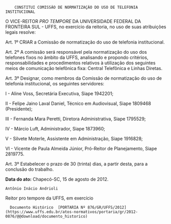         CONSTITUI COMISSÃO DE NORMATIZAÇÃO DO USO DE TELEFONIA INSTITUCIONAL  

O VICE-REITOR *PRO TEMPORE* DA UNIVERSIDADE FEDERAL DA FRONTEIRA SUL - UFFS, no exercício da reitoria, no uso de suas atribuições legais resolve:

 Art. 1º CRIAR a Comissão de normatização do uso de telefonia institucional.

 Art. 2º A comissão será responsável pela normatização do uso dos telefones fixos no âmbito da UFFS, analisando e propondo critérios, responsabilidades e procedimentos relativos à utilização dos seguintes meios de comunicação telefônica fixa: Central Telefônica e Linhas Diretas.

 Art. 3º Designar, como membros da Comissão de normatização do uso de telefonia institucional, os seguintes servidores:

 I - Aline Voss, Secretária Executiva, Siape 1942201;

 II - Felipe Jaino Laval Daniel, Técnico em Audiovisual, Siape 1809468 (Presidente);

 III - Fernanda Mara Peretti, Diretora Administrativa, Siape 1795529;

 IV - Márcio Luft, Administrador, Siape 1873960;

 V - Silvete Moterle, Assistente em Administração, Siape 1916828;

 VI - Vicente de Paula Almeida Júnior, Pró-Reitor de Planejamento, Siape 2819775.

 Art. 3º Estabelecer o prazo de 30 (trinta) dias, a partir desta, para a conclusão do trabalho.

  

   **Data do ato:** Chapecó-SC, 15 de agosto de 2012.   
 

    Antônio Inácio Andrioli   
 Reitor pro tempore da UFFS, em exercício 

      Documento Histórico  [PORTARIA Nº 876/GR/UFFS/2012](https://www.uffs.edu.br/atos-normativos/portaria/gr/2012-0876/@@download/documento_historico)     
      